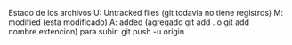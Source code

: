 Estado de los archivos
U: Untracked files (git todavia no tiene
registros)
M: modified (esta modificado)
A: added (agregado git add . o git add nombre.extencion)
para subir: git push -u origin
